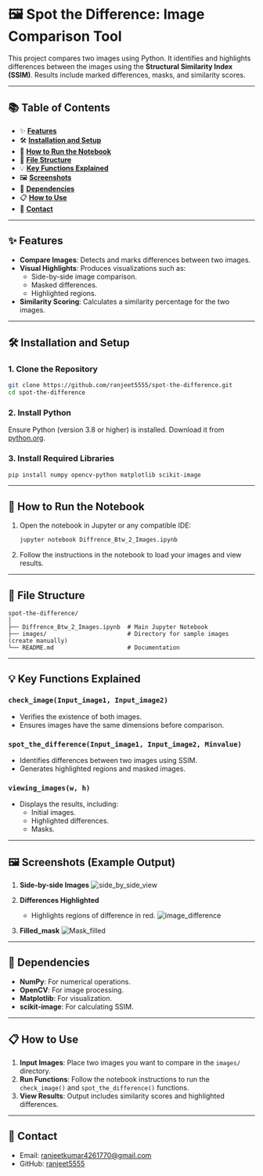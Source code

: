  # 🖼️ Spot the Difference: Image Comparison Tool

This project compares two images using Python. It identifies and highlights differences between the images using the **Structural Similarity Index (SSIM)**. 
Results include marked differences, masks, and similarity scores.

---

## 📚 Table of Contents  

- ✨ **[Features](#-features)**  
- 🛠️ **[Installation and Setup](#-installation-and-setup)**  
- 🚀 **[How to Run the Notebook](#-how-to-run-the-notebook)**  
- 📂 **[File Structure](#-file-structure)**  
- 💡 **[Key Functions Explained](#-key-functions-explained)**  
- 🖼️ **[Screenshots](#-screenshots-example-output)**  
- 🌟 **[Dependencies](#-dependencies)**  
- 📋 **[How to Use](#-how-to-use)**  
- 📧 **[Contact](#-contact)**  

---

## ✨ Features

- **Compare Images**: Detects and marks differences between two images.
- **Visual Highlights**: Produces visualizations such as:
  - Side-by-side image comparison.
  - Masked differences.
  - Highlighted regions.
- **Similarity Scoring**: Calculates a similarity percentage for the two images.

---

## 🛠️ Installation and Setup

### 1. Clone the Repository
```bash
git clone https://github.com/ranjeet5555/spot-the-difference.git
cd spot-the-difference
```

### 2. Install Python
Ensure Python (version 3.8 or higher) is installed. Download it from [python.org](https://www.python.org/).

### 3. Install Required Libraries
```bash
pip install numpy opencv-python matplotlib scikit-image
```

---

## 🚀 How to Run the Notebook

1. Open the notebook in Jupyter or any compatible IDE:
   ```bash
   jupyter notebook Diffrence_Btw_2_Images.ipynb
   ```
2. Follow the instructions in the notebook to load your images and view results.

---

## 📂 File Structure
```
spot-the-difference/
│
├── Diffrence_Btw_2_Images.ipynb  # Main Jupyter Notebook
├── images/                       # Directory for sample images (create manually)
└── README.md                     # Documentation
```

---

## 💡 Key Functions Explained

### `check_image(Input_image1, Input_image2)`
- Verifies the existence of both images.
- Ensures images have the same dimensions before comparison.

### `spot_the_difference(Input_image1, Input_image2, Minvalue)`
- Identifies differences between two images using SSIM.
- Generates highlighted regions and masked images.

### `viewing_images(w, h)`
- Displays the results, including:
  - Initial images.
  - Highlighted differences.
  - Masks.

---

## 🖼️ Screenshots (Example Output)

1. **Side-by-side Images**
  ![side_by_side_view](https://github.com/user-attachments/assets/bfe98c27-6c69-464e-b322-346069f1f77a)

2. **Differences Highlighted**
   - Highlights regions of difference in red.
    ![image_difference](https://github.com/user-attachments/assets/73b5427c-af99-4a02-88e4-48f307b45950)

3. **Filled_mask**
  ![Mask_filled](https://github.com/user-attachments/assets/d04cde9c-0e74-4ad6-afcb-39e9b7974c00)
---

## 🌟 Dependencies

- **NumPy**: For numerical operations.
- **OpenCV**: For image processing.
- **Matplotlib**: For visualization.
- **scikit-image**: For calculating SSIM.

---

## 📋 How to Use

1. **Input Images**: Place two images you want to compare in the `images/` directory.
2. **Run Functions**: Follow the notebook instructions to run the `check_image()` and `spot_the_difference()` functions.
3. **View Results**: Output includes similarity scores and highlighted differences.

---

## 📧 Contact

- Email: ranjeetkumar4261770@gmail.com
- GitHub: [ranjeet5555](https://github.com/ranjeet5555)
